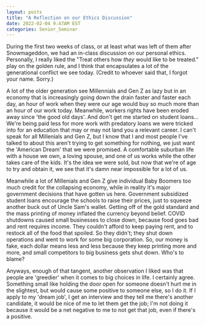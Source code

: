 ```yaml
---
layout: posts
title: "A Reflection on our Ethics Discussion"
date: 2022-02-04 9:47AM EST
categories: Senior_Seminar
---
```


During the first two weeks of class, or at least what was left of them after Snowmageddon, we had an in-class discussion on our personal ethics. Personally, I really liked the "Treat others how *they* would like to be treated." play on the golden rule, and I think that encapsulates a lot of the generational conflict we see today. (Credit to whoever said that, I forgot your name. Sorry.) 

A lot of the older generation see Millennials and Gen Z as lazy but in an economy that is increasingly going down the drain faster and faster each day, an hour of work when they were our age would buy so much more than an hour of our work today. Meanwhile, workers rights have been eroded away since 'the good old days'. And don't get me started on student loans... We're being paid less for more work with predatory loans we were tricked into for an education that may or may not land you a relevant career. I can't speak for all Millenials and Gen Z, but I know that I and most people I've talked to about this aren't trying to get something for nothing, we just want the 'American Dream' that we were promised. A comfortable suburban life with a house we own, a loving spouse, and one of us works while the other takes care of the kids. It's the idea we were sold, but now that we're of age to try and obtain it, we see that it's damn near impossible for a lot of us. 

Meanwhile a lot of Millenials and Gen Z give individual Baby Boomers too much credit for the collapsing economy, while in reality it's major government decisions that have gotten us here. Government subsidized student loans encourage the schools to raise their prices, just to squeeze another buck out of Uncle Sam's wallet. Getting off of the gold standard and the mass printing of money inflated the currency beyond belief. COVID shutdowns caused small businesses to close down, because food goes bad and rent requires income. They couldn't afford to keep paying rent, and to restock all of the food that spoiled. So they didn't; they shut down operations and went to work for some big corporation. So, our money is fake, each dollar means less and less because they keep printing more and more, and small competitors to big business gets shut down. Who's to blame? 

Anyways, enough of that tangent, another observation I liked was that people are 'greedier' when it comes to big choices in life. I certainly agree. Something small like holding the door open for someone doesn't hurt me in the slightest, but would cause some positive to someone else, so I do it. If I apply to my 'dream job', I get an interview and they tell me there's another candidate, it would be nice of me to let them get the job; I'm not doing it because it would be a net negative to me to not get that job, even if there's a positive. 
